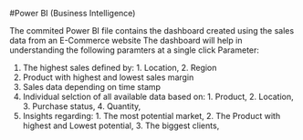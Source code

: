 #Power BI (Business Intelligence)

The commited Power BI file contains the dashboard created using the sales data from an E-Commerce website
The dashboard will help in understanding the following paramters at a single click
Parameter:
  1. The highest sales defined by: 
          1. Location, 
          2. Region
  2. Product with highest and lowest sales margin
  3. Sales data depending on time stamp
  4. Individual selction of all available data based on: 
          1. Product, 
          2. Location, 
          3. Purchase status, 
          4. Quantity, 
  5. Insights regarding:
          1. The most potential market, 
          2. The Product with highest and Lowest potential, 
          3. The biggest clients, 
